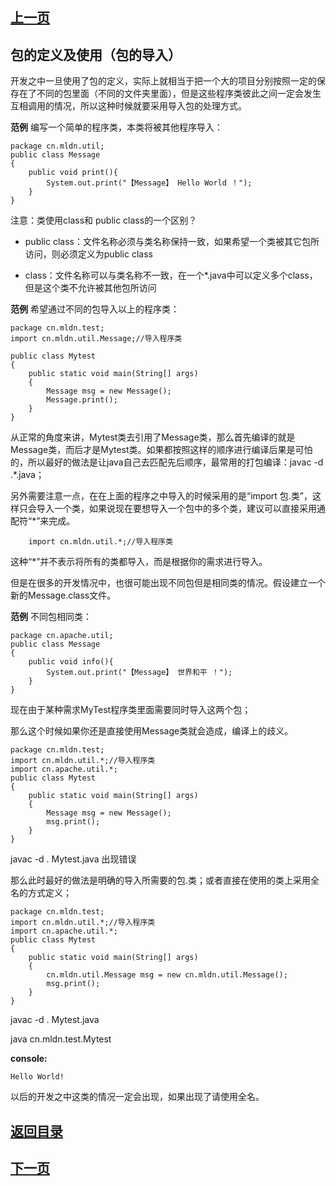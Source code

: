## [上一页](course81)

## 包的定义及使用（包的导入）

开发之中一旦使用了包的定义，实际上就相当于把一个大的项目分别按照一定的保存在了不同的包里面（不同的文件夹里面），但是这些程序类彼此之间一定会发生互相调用的情况，所以这种时候就要采用导入包的处理方式。

**范例** 编写一个简单的程序类，本类将被其他程序导入：

	package cn.mldn.util;
	public class Message 
	{
		public void print(){
			System.out.print("【Message】 Hello World ！");
		}
	}

注意：类使用class和 public class的一个区别？

- public class：文件名称必须与类名称保持一致，如果希望一个类被其它包所访问，则必须定义为public class

- class：文件名称可以与类名称不一致，在一个*.java中可以定义多个class，但是这个类不允许被其他包所访问

**范例** 希望通过不同的包导入以上的程序类：

	package cn.mldn.test;
	import cn.mldn.util.Message;//导入程序类
	
	public class Mytest
	{
		public static void main(String[] args) 
		{
			Message msg = new Message();
			Message.print();
		}
	}

从正常的角度来讲，Mytest类去引用了Message类，那么首先编译的就是Message类，而后才是Mytest类。如果都按照这样的顺序进行编译后果是可怕的，所以最好的做法是让java自己去匹配先后顺序，最常用的打包编译：javac -d .*.java；

另外需要注意一点，在在上面的程序之中导入的时候采用的是“import 包.类”，这样只会导入一个类，如果说现在要想导入一个包中的多个类，建议可以直接采用通配符“*”来完成。

		import cn.mldn.util.*;//导入程序类

这种“*”并不表示将所有的类都导入，而是根据你的需求进行导入。

但是在很多的开发情况中，也很可能出现不同包但是相同类的情况。假设建立一个新的Message.class文件。

**范例** 不同包相同类：

	package cn.apache.util;
	public class Message 
	{
		public void info(){
			System.out.print("【Message】 世界和平 ！");
		}
	}

现在由于某种需求MyTest程序类里面需要同时导入这两个包；

那么这个时候如果你还是直接使用Message类就会造成，编译上的歧义。

	package cn.mldn.test;
	import cn.mldn.util.*;//导入程序类
	import cn.apache.util.*;
	public class Mytest
	{
		public static void main(String[] args) 
		{
			Message msg = new Message();
			msg.print();
		}
	}

javac -d . Mytest.java 出现错误

那么此时最好的做法是明确的导入所需要的包.类；或者直接在使用的类上采用全名的方式定义；

	package cn.mldn.test;
	import cn.mldn.util.*;//导入程序类
	import cn.apache.util.*;
	public class Mytest
	{
		public static void main(String[] args) 
		{
			cn.mldn.util.Message msg = new cn.mldn.util.Message();
			msg.print();
		}
	}

javac -d . Mytest.java

java cn.mldn.test.Mytest

**console:**

	Hello World!

以后的开发之中这类的情况一定会出现，如果出现了请使用全名。

## [返回目录](https://wuchengcheng110120.github.io/learnJava)
## [下一页](course83)
